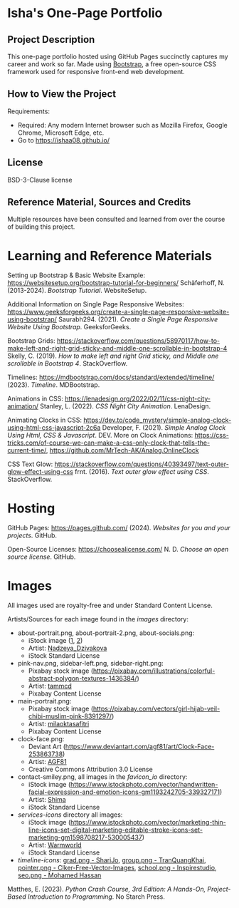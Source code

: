 # Isha's One-Page Portfolio

## Project Description
This one-page portfolio hosted using GitHub Pages succinctly captures my career and work so far.
Made using [Bootstrap](https://getbootstrap.com/), a free open-source CSS framework used for responsive
front-end web development.

## How to View the Project
Requirements:
- Required: Any modern Internet browser such as Mozilla Firefox, Google Chrome, Microsoft Edge, etc.
- Go to https://ishaa08.github.io/

## License
BSD-3-Clause license

## Reference Material, Sources and Credits
Multiple resources have been consulted and learned from over the course of building this project.

# Learning and Reference Materials
Setting up Bootstrap & Basic Website Example: https://websitesetup.org/bootstrap-tutorial-for-beginners/
Schäferhoff, N. (2013-2024). *Bootstrap Tutorial*. WebsiteSetup.

Additional Information on Single Page Responsive Websites: https://www.geeksforgeeks.org/create-a-single-page-responsive-website-using-bootstrap/
Saurabh294. (2021). *Create a Single Page Responsive Website Using Bootstrap*. GeeksforGeeks.

Bootstrap Grids: https://stackoverflow.com/questions/58970117/how-to-make-left-and-right-grid-sticky-and-middle-one-scrollable-in-bootstrap-4
Skelly, C. (2019). *How to make left and right Grid sticky, and Middle one scrollable in Bootstrap 4*. StackOverflow.

Timelines: https://mdbootstrap.com/docs/standard/extended/timeline/
(2023). *Timeline*. MDBootstrap.

Animations in CSS: https://lenadesign.org/2022/02/11/css-night-city-animation/
Stanley, L. (2022). *CSS Night City Animation*. LenaDesign.

Animating Clocks in CSS: https://dev.to/code_mystery/simple-analog-clock-using-html-css-javascript-2c6a
Developer, F. (2021). *Simple Analog Clock Using Html, CSS & Javascript*. DEV.
More on Clock Animations: https://css-tricks.com/of-course-we-can-make-a-css-only-clock-that-tells-the-current-time/, https://github.com/MrTech-AK/Analog.OnlineClock

CSS Text Glow: https://stackoverflow.com/questions/40393497/text-outer-glow-effect-using-css
frnt. (2016). *Text outer glow effect using CSS*. StackOverflow.

# Hosting

GitHub Pages: https://pages.github.com/
(2024). *Websites for you and your projects*. GitHub.

Open-Source Licenses: https://choosealicense.com/
N. D. *Choose an open source license*. GitHub.

# Images
All images used are royalty-free and under Standard Content License.

Artists/Sources for each image found in the *images* directory:
- about-portrait.png, about-portrait-2.png, about-socials.png:
   - iStock image ([1](https://www.istockphoto.com/vector/female-muslim-daily-outfit-collection-gm1179802328-330279606?searchscope=image%2Cfilm), [2](https://www.istockphoto.com/vector/muslim-business-women-gm1179802324-330279608))
   - Artist: [Nadzeya_Dzivakova](https://www.istockphoto.com/portfolio/Nadzeya_Dzivakova?mediatype=illustration)
   - iStock Standard License
- pink-nav.png, sidebar-left.png, sidebar-right.png:
   - Pixabay stock image (https://pixabay.com/illustrations/colorful-abstract-polygon-textures-1436384/)
   - Artist: [tammcd](https://pixabay.com/users/tammcd-1314245/)
   - Pixabay Content License
- main-portrait.png:
   - Pixabay stock image (https://pixabay.com/vectors/girl-hijab-veil-chibi-muslim-pink-8391297/)
   - Artist: [milaoktasafitri](https://pixabay.com/users/milaoktasafitri-17181411/)
   - Pixabay Content License
- clock-face.png:
   - Deviant Art (https://www.deviantart.com/agf81/art/Clock-Face-253863738)
   - Artist: [AGF81](https://www.deviantart.com/agf81/gallery)
   - Creative Commons Attribution 3.0 License
- contact-smiley.png, all images in the *favicon_io* directory:
   - iStock image (https://www.istockphoto.com/vector/handwritten-facial-expression-and-emotion-icons-gm1193242705-339327171)
   - Artist: [Shima](https://www.istockphoto.com/portfolio/shima-illust?mediatype=illustration)
   - iStock Standard License
- *services-icons* directory all images:
   - iStock image (https://www.istockphoto.com/vector/marketing-thin-line-icons-set-digital-marketing-editable-stroke-icons-set-marketing-gm1598708217-530005437)
   - Artist: [Warmworld](https://www.istockphoto.com/portfolio/Warmworld?mediatype=illustration)
   - iStock Standard License
- *timeline-icons*: [grad.png - ShariJo](https://pixabay.com/illustrations/graduation-cap-and-scroll-4319259/), [group.png - TranQuangKhai](https://pixabay.com/vectors/advisors-users-icon-people-group-6491207/), [pointer.png - Clker-Free-Vector-Images](https://pixabay.com/vectors/cursor-mouse-interface-gui-menu-34165/), [school.png - Inspirestudio](https://pixabay.com/vectors/building-school-university-campus-6780404/), [seo.png - Mohamed Hassan](https://pxhere.com/en/photo/1624048)

Matthes, E. (2023). *Python Crash Course, 3rd Edition: A Hands-On, Project-Based Introduction to Programming*. No Starch Press.
